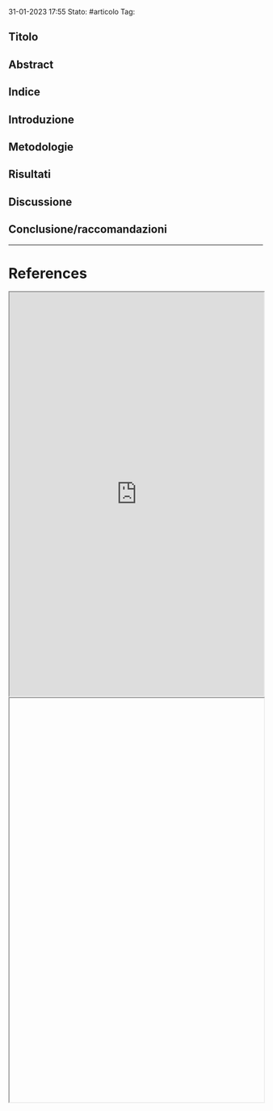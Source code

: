 31-01-2023 17:55
Stato: #articolo 
Tag: 

## Titolo
## Abstract
## Indice
## Introduzione
## Metodologie
## Risultati
## Discussione
## Conclusione/raccomandazioni


---
# References

<iframe height= 800 width= 100% src="http://doi.org/10.1136/bmjopen-2020-044437"></iframe>
<iframe height= 800 width= 100% src=""></iframe>
